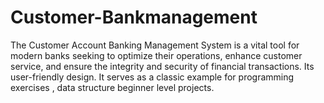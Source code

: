 # Customer-Bankmanagement
The Customer Account Banking Management System is a vital tool for modern banks seeking to optimize  their operations, enhance customer service, and ensure the integrity and security of financial  transactions. Its user-friendly design. It serves as a classic example for programming exercises , data  structure beginner level projects.
